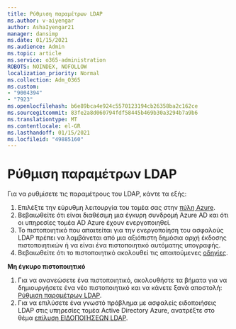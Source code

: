 ```yaml
---
title: Ρύθμιση παραμέτρων LDAP
ms.author: v-aiyengar
author: AshaIyengar21
manager: dansimp
ms.date: 01/15/2021
ms.audience: Admin
ms.topic: article
ms.service: o365-administration
ROBOTS: NOINDEX, NOFOLLOW
localization_priority: Normal
ms.collection: Adm_O365
ms.custom:
- "9004394"
- "7923"
ms.openlocfilehash: b6e89bca4e924c5570123194cb26358ba2c162ce
ms.sourcegitcommit: 83fe2a8d060794fdf58445b469b30a3294b7a9b6
ms.translationtype: MT
ms.contentlocale: el-GR
ms.lasthandoff: 01/15/2021
ms.locfileid: "49885160"
---
```

# <a name="configure-ldap"></a>Ρύθμιση παραμέτρων LDAP

Για να ρυθμίσετε τις παραμέτρους του LDAP, κάντε τα εξής:

1. Επιλέξτε την εύρυθμη λειτουργία του τομέα σας στην [πύλη Azure](https://aka.ms/aadds-health).
1. Βεβαιωθείτε ότι είναι διαθέσιμη μια έγκυρη συνδρομή Azure AD και ότι οι υπηρεσίες τομέα AD Azure έχουν ενεργοποιηθεί.
1. Το πιστοποιητικό που απαιτείται για την ενεργοποίηση του ασφαλούς LDAP πρέπει να λαμβάνεται από μια αξιόπιστη δημόσια αρχή έκδοσης πιστοποιητικών ή να είναι ένα πιστοποιητικό αυτόματης υπογραφής.
1. Βεβαιωθείτε ότι το πιστοποιητικό ακολουθεί τις απαιτούμενες [οδηγίες](https://docs.microsoft.com/azure/active-directory-domain-services/active-directory-ds-admin-guide-configure-secure-ldap#requirements-for-the-secure-ldap-certificate).

**Μη έγκυρο πιστοποιητικό**
1. Για να ανανεώσετε ένα πιστοποιητικό, ακολουθήστε τα βήματα για να δημιουργήσετε ένα νέο πιστοποιητικό και να κάνετε ξανά αποστολή: [Ρύθμιση παραμέτρων LDAP](https://docs.microsoft.com/azure/active-directory-domain-services/tutorial-configure-ldaps?WT.mc_id=Portal-Microsoft_Azure_Support).
1. Για να επιλύσετε ένα γνωστό πρόβλημα με ασφαλείς ειδοποιήσεις LDAP στις υπηρεσίες τομέα Active Directory Azure, ανατρέξτε στο θέμα [επίλυση ΕΙΔΟΠΟΙΉΣΕΩΝ LDAP](https://docs.microsoft.com/azure/active-directory-domain-services/alert-ldaps?WT.mc_id=Portal-Microsoft_Azure_Support).
